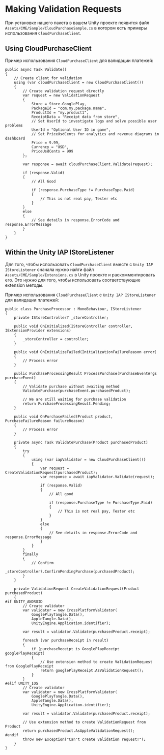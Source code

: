 # Making Validation Requests

При установке нашего пакета в вашем Unity проекте появится файл `Assets/CME/Sample/CloudPurchaseSample.cs` в котором есть примеры использования `CloudPurchaseClient`.

## <a id="client"></a> Using CloudPurchaseClient
Пример использования `CloudPurchaseClient` для валидации платежей:

```
public async Task Validate()
{
    // Create client for validation
    using (var cloudPurchaseClient = new CloudPurchaseClient())
    {
        // Create validation request directly
        var request = new ValidationRequest
        {
            Store = Store.GooglePlay,
            PackageId = "com.my.package.name",
            ProductId = "my.product1",
            ReceiptData = "Receipt data from store",
            // Set UserId to investigate logs and solve possible user problems
            UserId = "Optional User ID in game",
            // Set PriceUsdCents for analytics and revenue diagrams in dashboard
            Price = 9.99,
            Currency = "USD",
            PriceUsdCents = 999
        };

        var response = await cloudPurchaseClient.Validate(request);

        if (response.Valid)
        {
            // All Good

            if (response.PurchaseType != PurchaseType.Paid)
            {
                // This is not real pay, Tester etc
            }
        }
        else
        {
            // See details in response.ErrorCode and response.ErrorMessage
        }
    }
}
```

## <a id="unity-iap"></a> Within the Unity IAP IStoreListener

Для того, чтобы использовать `CloudPurchaseClient` вместе с `Unity IAP IStoreListener` сначала нужно найти файл `Assets/CME/Sample/Extensions.cs` в Unity проекте и раскомментировать его. Это нужно для того, чтобы использовать соответствующие extension методы.

Пример использования `CloudPurchaseClient` c `Unity IAP IStoreListener` для валидации платежей:

```
public class PurchaseProcessor : MonoBehaviour, IStoreListener
{
    private IStoreController? _storeController;
    
    public void OnInitialized(IStoreController controller, IExtensionProvider extensions)
    {
        _storeController = controller;
    }
    
    public void OnInitializeFailed(InitializationFailureReason error)
    {
        // Process error
    }

    public PurchaseProcessingResult ProcessPurchase(PurchaseEventArgs purchaseEvent)
    {
        // Validate purchase without awaiting method
        ValidatePurchase(purchaseEvent.purchasedProduct);
        
        // We are still waiting for purchase validation
        return PurchaseProcessingResult.Pending;
    }

    public void OnPurchaseFailed(Product product, PurchaseFailureReason failureReason)
    {
        // Process error
    }

    private async Task ValidatePurchase(Product purchasedProduct)
    {
        try
        {
            using (var iapValidator = new CloudPurchaseClient())
            {
                var request = CreateValidationRequest(purchasedProduct);
                var response = await iapValidator.Validate(request);

                if (response.Valid)
                {
                    // All good
                    
                    if (response.PurchaseType != PurchaseType.Paid)
                    {
                        // This is not real pay, Tester etc
                    }
                }
                else
                {
                    // See details in response.ErrorCode and response.ErrorMessage
                }
            }
        }
        finally
        {
            // Confirm
            _storeController?.ConfirmPendingPurchase(purchasedProduct);
        }
    }

    private ValidationRequest CreateValidationRequest(Product purchasedProduct)
    {
#if UNITY_ANDROID
        // Create validator
        var validator = new CrossPlatformValidator(
            GooglePlayTangle.Data(),
            AppleTangle.Data(),
            UnityEngine.Application.identifier);

        var result = validator.Validate(purchasedProduct.receipt);
        
        foreach (var purchaseReceipt in result)
        {
            if (purchaseReceipt is GooglePlayReceipt googlePlayReceipt)
            {
                // Use extension method to create ValidationRequest from GooglePlayReceipt
                return googlePlayReceipt.AsValidationRequest(); 
            }
        }
#elif UNITY_IOS
        // Create validator
        var validator = new CrossPlatformValidator(
            GooglePlayTangle.Data(),
            AppleTangle.Data(),
            UnityEngine.Application.identifier);

        var result = validator.Validate(purchasedProduct.receipt);

        // Use extension method to create ValidationRequest from Product
        return purchasedProduct.AsAppleValidationRequest();
#endif
        throw new Exception("Can't create validation request!");
    }
}
```